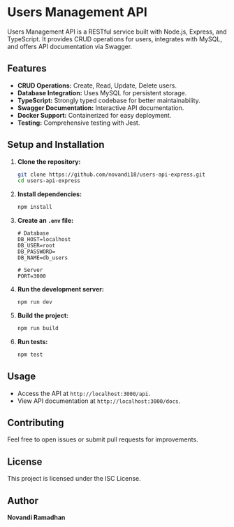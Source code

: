 # Users Management API

Users Management API is a RESTful service built with Node.js, Express, and TypeScript. It provides CRUD operations for users, integrates with MySQL, and offers API documentation via Swagger.

## Features

- **CRUD Operations:** Create, Read, Update, Delete users.
- **Database Integration:** Uses MySQL for persistent storage.
- **TypeScript:** Strongly typed codebase for better maintainability.
- **Swagger Documentation:** Interactive API documentation.
- **Docker Support:** Containerized for easy deployment.
- **Testing:** Comprehensive testing with Jest.

## Setup and Installation

1. **Clone the repository:**

   ```bash
   git clone https://github.com/novandi18/users-api-express.git
   cd users-api-express
   ```

2. **Install dependencies:**

   ```bash
   npm install
   ```

3. **Create an `.env` file:**

   ```plaintext
   # Database
   DB_HOST=localhost
   DB_USER=root
   DB_PASSWORD=
   DB_NAME=db_users

   # Server
   PORT=3000
   ```

4. **Run the development server:**

   ```bash
   npm run dev
   ```

5. **Build the project:**

   ```bash
   npm run build
   ```

6. **Run tests:**

   ```bash
   npm test
   ```

## Usage

- Access the API at `http://localhost:3000/api`.
- View API documentation at `http://localhost:3000/docs`.

## Contributing

Feel free to open issues or submit pull requests for improvements.

## License

This project is licensed under the ISC License.

## Author

**Novandi Ramadhan**
